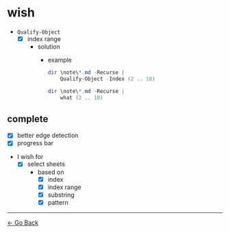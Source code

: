 # wish

- ``Qualify-Object``
  - [x] index range
    - solution
      - example

        ```powershell
        dir \note\*.md -Recurse |
            Qualify-Object -Index (2 .. 10)
        ```

        ```powershell
        dir \note\*.md -Recurse |
            what (2 .. 10)
        ```

## complete

- [x] better edge detection
- [x] progress bar
- I wish for
  - [x] select sheets
    - based on
      - [x] index
      - [x] index range
      - [x] substring
      - [x] pattern

---
[← Go Back](../readme.md)
